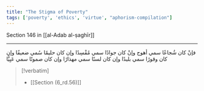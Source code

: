 ```yaml
---
title: "The Stigma of Poverty"
tags: ['poverty', 'ethics', 'virtue', "aphorism-compilation"]
---
```


 Section 146 in [[al-Adab al-ṣaghīr]]

---
فإنْ كان شُجاعًا سمي أهوج وإنْ كان جوادًا سمي مُفْسِدًا وإن كان حليمًا سُمي ضعيفًا وإن كان وقورًا سمي بليدًا وإن كان لسنًا سمي مهذارًا وإن كان صموتًا سمي عَيِيًّا

> [!verbatim]
> - [[Section (6_rd.56)]]
